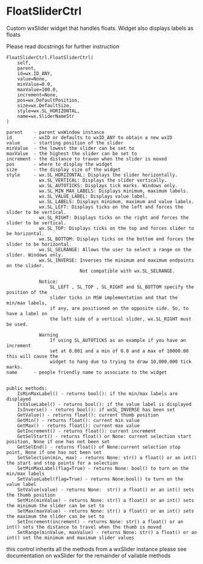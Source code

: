 # FloatSliderCtrl
Custom wxSlider widget that handles floats. Widget also displays labels as floats

Please read docstrings for further instruction

    FloatSliderCtrl.FloatSliderCtrl(
        self,
        parent,
        id=wx.ID_ANY,
        value=None,
        minValue=0.0,
        maxValue=100.0,
        increment=None,
        pos=wx.DefaultPosition,
        size=wx.DefaultSize,
        style=wx.SL_HORIZONTAL,
        name=wx.SliderNameStr
    )
    
    parent    - parent wxWindow instance
    id        - wxID or defaults to wxID_ANY to obtain a new wxID
    value     - starting position of the slider
    minValue  - the lowest the slider can be set to
    maxValue  - the highest the slider can be set to
    increment - the distance to traven when the slider is moved
    pos       - where to display the widget
    size      - the display size of the widget
    style     - wx.SL_HORIZONTAL: Displays the slider horizontally.
                wx.SL_VERTICAL: Displays the slider vertically.
                wx.SL_AUTOTICKS: Displays tick marks. Windows only.
                wx.SL_MIN_MAX_LABELS: Displays minimum, maximum labels.
                wx.SL_VALUE_LABEL: Displays value label.
                wx.SL_LABELS: Displays minimum, maximum and value labels.
                wx.SL_LEFT: Displays ticks on the left and forces the slider to be vertical.
                wx.SL_RIGHT: Displays ticks on the right and forces the slider to be vertical.
                wx.SL_TOP: Displays ticks on the top and forces slider to be horizontal.
                wx.SL_BOTTOM: Displays ticks on the bottom and forces the slider to be horizontal.
                wx.SL_SELRANGE: Allows the user to select a range on the slider. Windows only.
                wx.SL_INVERSE: Inverses the minimum and maximum endpoints on the slider.
                               Not compatible with wx.SL_SELRANGE.

                Notice:
                    SL_LEFT , SL_TOP , SL_RIGHT and SL_BOTTOM specify the position of the
                    slider ticks in MSW implementation and that the min/max labels,
                    if any, are positioned on the opposite side. So, to have a label on
                    the left side of a vertical slider, wx.SL_RIGHT must be used.

                Warning
                    If using SL_AUTOTICKS as an example if you have an increment
                    set at 0.001 and a min of 0.0 and a max of 10000.00 this will cause the
                    widget to hang due to trying to draw 10,000,000 tick marks.
    name      - people friendly name to associate to the widget


    public methods:
        IsMinMaxLabel() - returns bool(): if the min/max labels are displayed
        IsValueLabel() - returns bool(): if the value label is displayed
        IsInverse() - returns bool(): if wxSL_INVERSE has been set
        GetValue() - returns float(): current thumb position
        GetMin() - returns float(): current min value
        GetMax() - returns float(): current max value
        GetIncrement() - returns float(): current increment
        GetSelStart() - returns float() or None: current selection start position, None if one has not been set
        GetSelEnd() - returns float() of None:current selection stop point, None if one has not been set
        SetSelection(min, max) - returns None: str() a float() or an int() the start and stop points for a selection
        SetMinMaxLabel(flag=True) - returns None: bool() to turn on the min/max labels
        SetValueLabel(flag=True) - returns None:bool() to turn on the value label
        SetValue(value) - returns None:  str() a float() or an int() sets the thumb position
        SetMin(minValue) - returns None: str() a float() or an int() sets the minimum the slider can be set to
        SetMax(maxValue) - returns None: str() a float() or an int() sets the maximum the slider can be set to
        SetIncrement(increment) - returns None: str() a float() or an int() sets the distance to travel when the thumb is moved
        SetRange(minValue, maxValue) - returns None: str() a float() or an int() set the minimum and maximum slider values
        


this control inherits all the methods from a wxSlider instance please see documentation on wxSlider for the remainder of vailable methods
